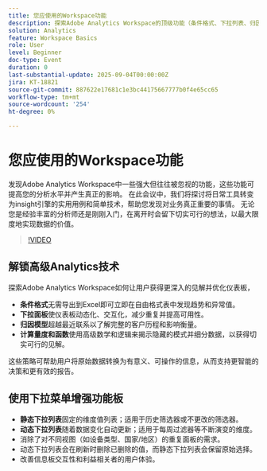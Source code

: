 ```yaml
---
title: 您应使用的Workspace功能
description: 探索Adobe Analytics Workspace的顶级功能（条件格式、下拉列表、归因模型和计算量度）以发掘更深入的见解。
solution: Analytics
feature: Workspace Basics
role: User
level: Beginner
doc-type: Event
duration: 0
last-substantial-update: 2025-09-04T00:00:00Z
jira: KT-18821
source-git-commit: 887622e17681c1e3bc44175667777b0f4e65cc65
workflow-type: tm+mt
source-wordcount: '254'
ht-degree: 0%

---
```



# 您应使用的Workspace功能

发现Adobe Analytics Workspace中一些强大但往往被忽视的功能，这些功能可提高您的分析水平并产生真正的影响。 在此会议中，我们将探讨将日常工具转变为insight引擎的实用用例和简单技术，帮助您发现对业务真正重要的事情。 无论您是经验丰富的分析师还是刚刚入门，在离开时会留下切实可行的想法，以最大限度地实现数据的价值。

>[!VIDEO](https://video.tv.adobe.com/v/3471261/?learn=on&enablevpops&captions=chi_hans)

## 解锁高级Analytics技术

探索Adobe Analytics Workspace如何让用户获得更深入的见解并优化仪表板，

* **条件格式**&#x200B;无需导出到Excel即可立即在自由格式表中发现趋势和异常值。
* **下拉面板**&#x200B;使仪表板动态化、交互化，减少重复并提高可用性。
* **归因模型**&#x200B;超越最近联系以了解完整的客户历程和影响衡量。
* **计算量度和函数**&#x200B;使用高级数学和逻辑来揭示隐藏的模式并细分数据，以获得切实可行的见解。

这些策略可帮助用户将原始数据转换为有意义、可操作的信息，从而支持更智能的决策和更有效的报告。

## 使用下拉菜单增强功能板

* **静态下拉列表**&#x200B;固定的维度值列表；适用于历史筛选器或不更改的筛选器。
* **动态下拉列表**&#x200B;随着数据变化自动更新；适用于每周过滤器等不断演变的维度。
* 消除了对不同视图（如设备类型、国家/地区）的重复面板的需求。
* 动态下拉列表会在刷新时删除已删除的值，而静态下拉列表会保留原始选择。
* 改善信息板交互性和利益相关者的用户体验。
